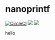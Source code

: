 # nanoprintf

[![CircleCI](https://circleci.com/gh/charlesnicholson/nanoprintf.svg?style=shield)](https://circleci.com/gh/charlesnicholson/nanoprintf) [![](https://img.shields.io/badge/tip-%24charles-brightgreen.svg)](https://cash.me/$charles) [![](https://img.shields.io/badge/license-public_domain-brightgreen.svg)](https://github.com/charlesnicholson/nanoprintf/blob/master/LICENSE)

hello
